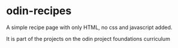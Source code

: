 # odin-recipes
A simple recipe page with only HTML, no css and javascript added.

It is part of the projects on the odin project foundations curriculum 